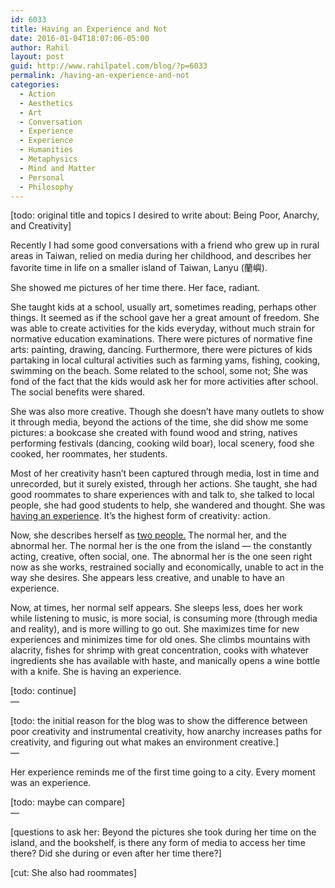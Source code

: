 ```yaml
---
id: 6033
title: Having an Experience and Not
date: 2016-01-04T18:07:06-05:00
author: Rahil
layout: post
guid: http://www.rahilpatel.com/blog/?p=6033
permalink: /having-an-experience-and-not
categories:
  - Action
  - Aesthetics
  - Art
  - Conversation
  - Experience
  - Experience
  - Humanities
  - Metaphysics
  - Mind and Matter
  - Personal
  - Philosophy
---
```

[todo: original title and topics I desired to write about: Being Poor, Anarchy, and Creativity]

Recently I had some good conversations with a friend who grew up in rural areas in Taiwan, relied on media during her childhood, and describes her favorite time in life on a smaller island of Taiwan, Lanyu (蘭嶼).

She showed me pictures of her time there. Her face, radiant.

She taught kids at a school, usually art, sometimes reading, perhaps other things. It seemed as if the school gave her a great amount of freedom. She was able to create activities for the kids everyday, without much strain for normative education examinations. There were pictures of normative fine arts: painting, drawing, dancing. Furthermore, there were pictures of kids partaking in local cultural activities such as farming yams, fishing, cooking, swimming on the beach. Some related to the school, some not; She was fond of the fact that the kids would ask her for more activities after school. The social benefits were shared.

She was also more creative. Though she doesn&#8217;t have many outlets to show it through media, beyond the actions of the time, she did show me some pictures: a bookcase she created with found wood and string, natives performing festivals (dancing, cooking wild boar), local scenery, food she cooked, her roommates, her students.

Most of her creativity hasn&#8217;t been captured through media, lost in time and unrecorded, but it surely existed, through her actions. She taught, she had good roommates to share experiences with and talk to, she talked to local people, she had good students to help, she wandered and thought. She was [having an experience](https://www.marxists.org/reference/subject/philosophy/works/us/an-experience.htm). It&#8217;s the highest form of creativity: action.

Now, she describes herself as [two people.](http://www.rahilpatel.com/blog/two-phases-in-life) The normal her, and the abnormal her. The normal her is the one from the island &#8212; the constantly acting, creative, often social, one. The abnormal her is the one seen right now as she works, restrained socially and economically, unable to act in the way she desires. She appears less creative, and unable to have an experience.

Now, at times, her normal self appears. She sleeps less, does her work while listening to music, is more social, is consuming more (through media and reality), and is more willing to go out. She maximizes time for new experiences and minimizes time for old ones. She climbs mountains with alacrity, fishes for shrimp with great concentration, cooks with whatever ingredients she has available with haste, and manically opens a wine bottle with a knife. She is having an experience.

[todo: continue]  
&#8212;

[todo: the initial reason for the blog was to show the difference between poor creativity and instrumental creativity, how anarchy increases paths for creativity, and figuring out what makes an environment creative.]  
&#8212;

Her experience reminds me of the first time going to a city. Every moment was an experience.

[todo: maybe can compare]  
&#8212;

[questions to ask her: Beyond the pictures she took during her time on the island, and the bookshelf, is there any form of media to access her time there? Did she during or even after her time there?]

[cut: She also had roommates]
